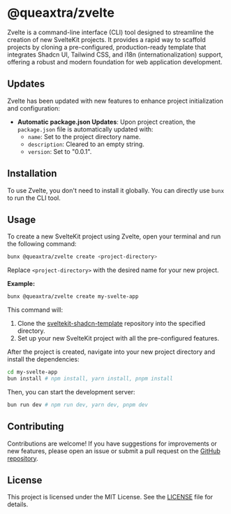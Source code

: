# @queaxtra/zvelte

Zvelte is a command-line interface (CLI) tool designed to streamline the creation of new SvelteKit projects. It provides a rapid way to scaffold projects by cloning a pre-configured, production-ready template that integrates Shadcn UI, Tailwind CSS, and i18n (internationalization) support, offering a robust and modern foundation for web application development.

## Updates

Zvelte has been updated with new features to enhance project initialization and configuration:

- **Automatic package.json Updates**: Upon project creation, the `package.json` file is automatically updated with:
  - `name`: Set to the project directory name.
  - `description`: Cleared to an empty string.
  - `version`: Set to "0.0.1".

## Installation

To use Zvelte, you don't need to install it globally. You can directly use `bunx` to run the CLI tool.

## Usage

To create a new SvelteKit project using Zvelte, open your terminal and run the following command:

```bash
bunx @queaxtra/zvelte create <project-directory>
```

Replace `<project-directory>` with the desired name for your new project.

**Example:**

```bash
bunx @queaxtra/zvelte create my-svelte-app
```

This command will:
1.  Clone the [sveltekit-shadcn-template](https://github.com/Queaxtra/sveltekit-shadcn-template) repository into the specified directory.
2.  Set up your new SvelteKit project with all the pre-configured features.

After the project is created, navigate into your new project directory and install the dependencies:

```bash
cd my-svelte-app
bun install # npm install, yarn install, pnpm install
```

Then, you can start the development server:

```bash
bun run dev # npm run dev, yarn dev, pnpm dev
```

## Contributing

Contributions are welcome! If you have suggestions for improvements or new features, please open an issue or submit a pull request on the [GitHub repository](https://github.com/Queaxtra/zvelte).

## License

This project is licensed under the MIT License. See the [LICENSE](LICENSE) file for details.
